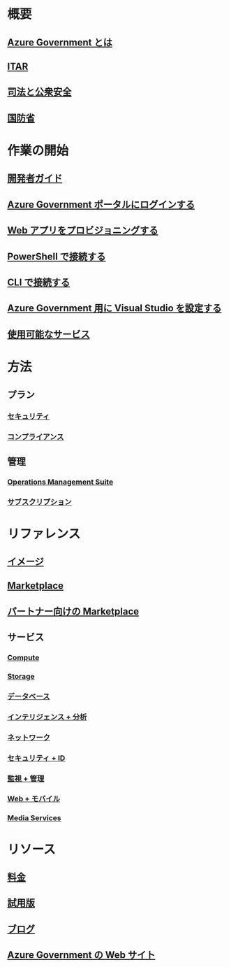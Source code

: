 
# 概要
## [Azure Government とは](documentation-government-welcome.md)
## [ITAR](documentation-government-overview-itar.md)
## [司法と公衆安全](documentation-government-overview-jps.md)
## [国防省](documentation-government-overview-dod.md)

# 作業の開始
## [開発者ガイド](documentation-government-developer-guide.md)
## [Azure Government ポータルにログインする](documentation-government-get-started-connect-with-portal.md)
## [Web アプリをプロビジョニングする](documentation-government-howto-deploy-webandmobile.md)
## [PowerShell で接続する](documentation-government-get-started-connect-with-ps.md)
## [CLI で接続する](documentation-government-get-started-connect-with-cli.md)
## [Azure Government 用に Visual Studio を設定する](documentation-government-get-started-connect-with-vs.md)
## [使用可能なサービス](documentation-government-services.md)

# 方法
## プラン
### [セキュリティ](documentation-government-plan-security.md)
### [コンプライアンス](documentation-government-plan-compliance.md)
## 管理
### [Operations Management Suite](documentation-government-manage-oms.md)
### [サブスクリプション](documentation-government-manage-subscriptions.md)


# リファレンス
## [イメージ](documentation-government-image-gallery.md)
## [Marketplace](documentation-government-manage-marketplace.md)
## [パートナー向けの Marketplace](documentation-government-manage-marketplace-partners.md)

## サービス
### [Compute](documentation-government-compute.md)
### [Storage](documentation-government-services-storage.md)
### [データベース](documentation-government-services-database.md)
### [インテリジェンス + 分析](documentation-government-services-intelligenceandanalytics.md)
### [ネットワーク](documentation-government-networking.md)
### [セキュリティ + ID](documentation-government-services-securityandidentity.md)
### [監視 + 管理](documentation-government-services-monitoringandmanagement.md)
### [Web + モバイル](documentation-government-services-webandmobile.md)
### [Media Services](documentation-government-services-media.md)


# リソース
## [料金](https://azure.microsoft.com/pricing/)
## [試用版](https://azuregov.microsoft.com/trial/azuregovtrial)
## [ブログ](https://blogs.msdn.microsoft.com/azuregov/)
## [Azure Government の Web サイト](https://azure.microsoft.com/overview/clouds/government/)
